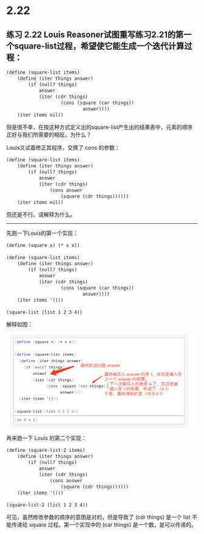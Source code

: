 # 2.22

## 练习 2.22 Louis Reasoner试图重写练习2.21的第一个square-list过程，希望使它能生成一个迭代计算过程：

```
(define (square-list items)
    (define (iter things answer)
        (if (null? things)
            answer
            (iter (cdr things)
                    (cons (square (car things))
                            answer))))
    (iter items nil))
```

但是很不幸，在按这种方式定义出的square-list产生出的结果表中，元素的顺序正好与我们所需要的相反。为什么？

Louis又试着修正其程序，交换了 cons 的参数：

```
(define (square-list items)
    (define (iter things answer)
        (if (null? things)
            answer
            (iter (cdr things)
                (cons answer 
                    (square (cdr things))))))
    (iter items nil))
```
但还是不行。请解释为什么。

---

先跑一下Louis的第一个实现：
```eval-scheme
(define (square x) (* x x))

(define (square-list items)
    (define (iter things answer)
        (if (null? things)
            answer
            (iter (cdr things)
                    (cons (square (car things))
                            answer))))
    (iter items '()))

(square-list (list 1 2 3 4))
```
解释如图：

![](./2.22/WechatIMG474.png)

再来跑一下 Louis 的第二个实现：


```eval-scheme
(define (square-list-2 items)
    (define (iter things answer)
        (if (null? things)
            answer
            (iter (cdr things)
                (cons answer 
                    (square (cdr things))))))
    (iter items '()))

(square-list-2 (list 1 2 3 4))
```

可见，虽然修改参数的顺序的意图是对的，但是导致了 (cdr things) 是一个 list 不能传递给 square 过程。第一个实现中的 (car things) 是一个数，是可以传递的。

